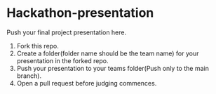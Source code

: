 # Hackathon-presentation
Push your final project presentation here.
1) Fork this repo.
2) Create a folder(folder name should be the team name) for your presentation in the forked repo.
3) Push your presentation to your teams folder(Push only to the main branch).
4) Open a pull request before judging commences.
